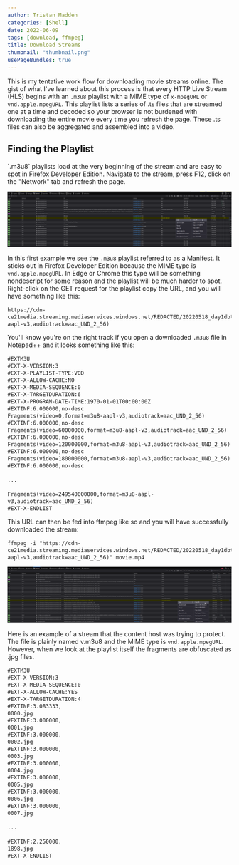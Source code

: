 ```yaml
---
author: Tristan Madden
categories: [Shell]
date: 2022-06-09
tags: [download, ffmpeg]
title: Download Streams
thumbnail: "thumbnail.png"
usePageBundles: true
---
```


This is my tentative work flow for downloading movie streams online. The gist of what I've learned about this process is that every HTTP Live Stream (HLS) begins with an `.m3u8` playlist with a MIME type of `x-mpegURL` or `vnd.apple.mpegURL`. This playlist lists a series of .ts files that are streamed one at a time and decoded so your browser is not burdened with downloading the entire movie every time you refresh the page. These .ts files can also be aggregated and assembled into a video. 

<h2>Finding the Playlist</h2>
`.m3u8` playlists load at the very beginning of the stream and are easy to spot in Firefox Developer Edition. Navigate to the stream, press F12, click on the "Network" tab and refresh the page.

![](/images/2022-06-09/a.png)

In this first example we see the `.m3u8` playlist referred to as a Manifest. It sticks out in Firefox Developer Edition because the MIME type is `vnd.apple.mpegURL`. In Edge or Chrome this type will be something nondescript for some reason and the playlist will be much harder to spot. Right-click on the GET request for the playlist copy the URL, and you will have something like this:

```
https://cdn-ce21media.streaming.mediaservices.windows.net/REDACTED/20220518_day1dbt_baxermusser8460.ism/QualityLevels(1194234)/Manifest(video,format=m3u8-aapl-v3,audiotrack=aac_UND_2_56)
```

You'll know you're on the right track if you open a downloaded `.m3u8` file in Notepad++ and it looks something like this:

```
#EXTM3U
#EXT-X-VERSION:3
#EXT-X-PLAYLIST-TYPE:VOD
#EXT-X-ALLOW-CACHE:NO
#EXT-X-MEDIA-SEQUENCE:0
#EXT-X-TARGETDURATION:6
#EXT-X-PROGRAM-DATE-TIME:1970-01-01T00:00:00Z
#EXTINF:6.000000,no-desc
Fragments(video=0,format=m3u8-aapl-v3,audiotrack=aac_UND_2_56)
#EXTINF:6.000000,no-desc
Fragments(video=60000000,format=m3u8-aapl-v3,audiotrack=aac_UND_2_56)
#EXTINF:6.000000,no-desc
Fragments(video=120000000,format=m3u8-aapl-v3,audiotrack=aac_UND_2_56)
#EXTINF:6.000000,no-desc
Fragments(video=180000000,format=m3u8-aapl-v3,audiotrack=aac_UND_2_56)
#EXTINF:6.000000,no-desc

...

Fragments(video=249540000000,format=m3u8-aapl-v3,audiotrack=aac_UND_2_56)
#EXT-X-ENDLIST
```

This URL can then be fed into ffmpeg like so and you will have successfully downloaded the stream:

```Shell
ffmpeg -i "https://cdn-ce21media.streaming.mediaservices.windows.net/REDACTED/20220518_day1dbt_baxermusser8460.ism/QualityLevels(1194234)/Manifest(video,format=m3u8-aapl-v3,audiotrack=aac_UND_2_56)" movie.mp4
```

![image](/images/2022-06-09/b.png)

Here is an example of a stream that the content host was trying to protect. The file is plainly named v.m3u8 and the MIME type is `vnd.apple.mpegURL`. However, when we look at the playlist itself the fragments are obfuscated as .jpg files.

```
#EXTM3U
#EXT-X-VERSION:3
#EXT-X-MEDIA-SEQUENCE:0
#EXT-X-ALLOW-CACHE:YES
#EXT-X-TARGETDURATION:4
#EXTINF:3.083333,
0000.jpg
#EXTINF:3.000000,
0001.jpg
#EXTINF:3.000000,
0002.jpg
#EXTINF:3.000000,
0003.jpg
#EXTINF:3.000000,
0004.jpg
#EXTINF:3.000000,
0005.jpg
#EXTINF:3.000000,
0006.jpg
#EXTINF:3.000000,
0007.jpg

...

#EXTINF:2.250000,
1898.jpg
#EXT-X-ENDLIST
```